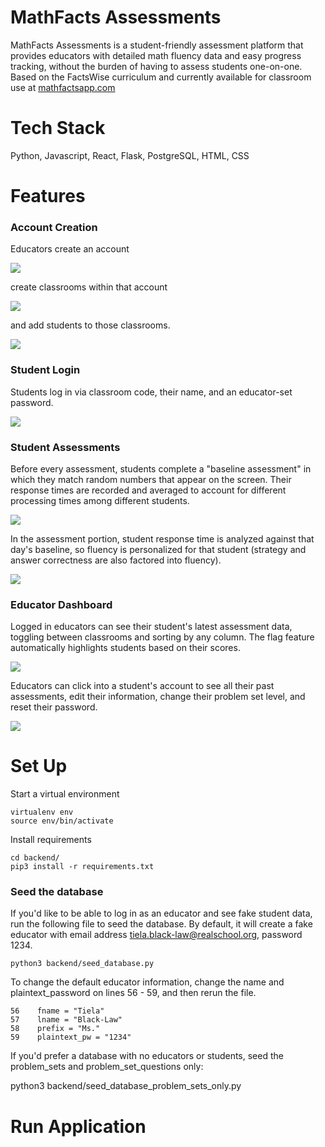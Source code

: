 # MathFacts Assessments

MathFacts Assessments is a student-friendly assessment platform that provides educators with detailed math fluency data and easy progress tracking, without the burden of having to assess students one-on-one. Based on the FactsWise curriculum and currently available for classroom use at [mathfactsapp.com](https://mathfactsapp.com/)

# Tech Stack

Python, Javascript, React, Flask, PostgreSQL, HTML, CSS

# Features

### Account Creation

Educators create an account

![](https://github.com/tielarose/factswise-app/blob/main/gifs/educator_acct_creation.gif)

create classrooms within that account

![](https://github.com/tielarose/factswise-app/blob/main/gifs/classroom_creation.gif)

and add students to those classrooms.

![](https://github.com/tielarose/factswise-app/blob/main/gifs/student_creation.gif)

### Student Login

Students log in via classroom code, their name, and an educator-set password.

![](https://github.com/tielarose/factswise-app/blob/main/gifs/student_login_gif.gif)


### Student Assessments

Before every assessment, students complete a "baseline assessment" in which they match random numbers that appear on the screen. Their response times are recorded and averaged to account for different processing times among different students.

![](https://github.com/tielarose/factswise-app/blob/main/gifs/baseline_assessment.gif)

In the assessment portion, student response time is analyzed against that day's baseline, so fluency is personalized for that student (strategy and answer correctness are also factored into fluency).

![](https://github.com/tielarose/factswise-app/blob/main/gifs/assessment.gif)


### Educator Dashboard

Logged in educators can see their student's latest assessment data, toggling between classrooms and sorting by any column. The flag feature automatically highlights students based on their scores.

![](https://github.com/tielarose/factswise-app/blob/main/gifs/educator_dashboard.gif)

Educators can click into a student's account to see all their past assessments, edit their information, change their problem set level, and reset their password.

![](https://github.com/tielarose/factswise-app/blob/main/gifs/student_details.gif)

# Set Up

Start a virtual environment

    virtualenv env
    source env/bin/activate

Install requirements

    cd backend/
    pip3 install -r requirements.txt

### Seed the database

If you'd like to be able to log in as an educator and see fake student data, run the following file to seed the database. By default, it will create a fake educator with email address tiela.black-law@realschool.org, password 1234.

    python3 backend/seed_database.py

To change the default educator information, change the name and plaintext_password on lines 56 - 59, and then rerun the file.

    56    fname = "Tiela"
    57    lname = "Black-Law"
    58    prefix = "Ms."
    59    plaintext_pw = "1234"

If you'd prefer a database with no educators or students, seed the problem_sets and problem_set_questions only:

  python3 backend/seed_database_problem_sets_only.py

# Run Application






